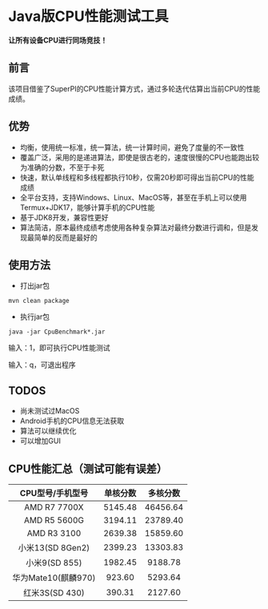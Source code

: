 # Java版CPU性能测试工具
**让所有设备CPU进行同场竞技！**

## 前言
该项目借鉴了SuperPI的CPU性能计算方式，通过多轮迭代估算出当前CPU的性能成绩。

## 优势
* 均衡，使用统一标准，统一算法，统一计算时间，避免了度量的不一致性
* 覆盖广泛，采用的是递进算法，即使是很古老的，速度很慢的CPU也能跑出较为准确的分数，不至于卡死
* 快速，默认单线程和多线程都执行10秒，仅需20秒即可得出当前CPU的性能成绩
* 全平台支持，支持Windows、Linux、MacOS等，甚至在手机上可以使用Termux+JDK17，能够计算手机的CPU性能
* 基于JDK8开发，兼容性更好
* 算法简洁，原本最终成绩考虑使用各种复杂算法对最终分数进行调和，但是发现最简单的反而是最好的

## 使用方法
* 打出jar包
```shell
mvn clean package
```

* 执行jar包
```shell
java -jar CpuBenchmark*.jar
```

输入：1，即可执行CPU性能测试

输入：q，可退出程序

## TODOS
* 尚未测试过MacOS
* Android手机的CPU信息无法获取
* 算法可以继续优化
* 可以增加GUI

## CPU性能汇总（测试可能有误差）
|   CPU型号/手机型号    | 单核分数 | 多核分数 |
|:---------------:| :---: | :---: |
|  AMD R7 7700X   | 5145.48 | 46456.64 |
|  AMD R5 5600G   | 3194.11 | 23789.40 |
|   AMD R3 3100   | 2639.38 | 15859.60 |
| 小米13(SD 8Gen2)  | 2399.23 | 13303.83 |
|   小米9(SD 855)   | 1982.45 | 9188.78 |
| 华为Mate10(麒麟970) | 923.60 | 5293.64 |
|  红米3S(SD 430)   | 390.31 | 2127.60 |


